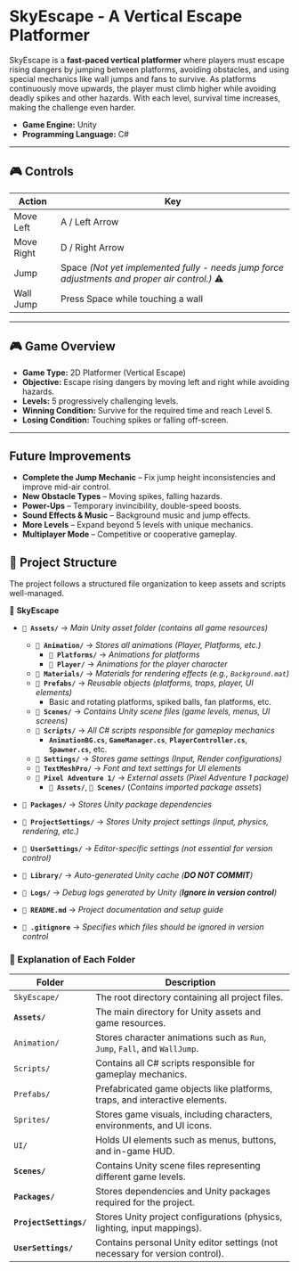 #  SkyEscape - A Vertical Escape Platformer  

SkyEscape is a **fast-paced vertical platformer** where players must escape rising dangers by jumping between platforms, avoiding obstacles, and using special mechanics like wall jumps and fans to survive. As platforms continuously move upwards, the player must climb higher while avoiding deadly spikes and other hazards. With each level, survival time increases, making the challenge even harder.

- **Game Engine:** Unity
- **Programming Language:** C#

---

## 🎮 **Controls**
| **Action**  | **Key**  |
|------------|---------|
| Move Left  | A / Left Arrow |
| Move Right | D / Right Arrow |
| Jump       | Space *(Not yet implemented fully - needs jump force adjustments and proper air control.)* ⚠️ |
| Wall Jump  | Press Space while touching a wall |



---

## 🎮 **Game Overview**
- **Game Type:** 2D Platformer (Vertical Escape)
- **Objective:** Escape rising dangers by moving left and right while avoiding hazards.
- **Levels:** 5 progressively challenging levels.
- **Winning Condition:** Survive for the required time and reach Level 5.
- **Losing Condition:** Touching spikes or falling off-screen.

---




##  **Future Improvements**
- **Complete the Jump Mechanic** – Fix jump height inconsistencies and improve mid-air control.
- **New Obstacle Types** – Moving spikes, falling hazards.
- **Power-Ups** – Temporary invincibility, double-speed boosts.
- **Sound Effects & Music** – Background music and jump effects.
- **More Levels** – Expand beyond 5 levels with unique mechanics.
- **Multiplayer Mode** – Competitive or cooperative gameplay.

## 📂 **Project Structure**
The project follows a structured file organization to keep assets and scripts well-managed.

 📁 **SkyEscape**
- **`📂 Assets/`** → *Main Unity asset folder (contains all game resources)*
  - **`📂 Animation/`** → *Stores all animations (Player, Platforms, etc.)*
    - **`📂 Platforms/`** → *Animations for platforms*
    - **`📂 Player/`** → *Animations for the player character*
  - **`📂 Materials/`** → *Materials for rendering effects (e.g., `Background.mat`)*
  - **`📂 Prefabs/`** → *Reusable objects (platforms, traps, player, UI elements)*
    - Basic and rotating platforms, spiked balls, fan platforms, etc.
  - **`📂 Scenes/`** → *Contains Unity scene files (game levels, menus, UI screens)*
  - **`📂 Scripts/`** → *All C# scripts responsible for gameplay mechanics*
    - **`AnimationBG.cs`**, **`GameManager.cs`**, **`PlayerController.cs`**, **`Spawner.cs`**, etc.
  - **`📂 Settings/`** → *Stores game settings (Input, Render configurations)*
  - **`📂 TextMeshPro/`** → *Font and text settings for UI elements*
  - **`📂 Pixel Adventure 1/`** → *External assets (Pixel Adventure 1 package)*
    - **`📂 Assets/`**, **`📂 Scenes/`** (*Contains imported package assets*)

- **`📂 Packages/`** → *Stores Unity package dependencies*
- **`📂 ProjectSettings/`** → *Stores Unity project settings (input, physics, rendering, etc.)*
- **`📂 UserSettings/`** → *Editor-specific settings (not essential for version control)*
- **`📂 Library/`** → *Auto-generated Unity cache (**DO NOT COMMIT**)*
- **`📂 Logs/`** → *Debug logs generated by Unity (**Ignore in version control**)*
- **`📄 README.md`** → *Project documentation and setup guide*
- **`📄 .gitignore`** → *Specifies which files should be ignored in version control*


### **📜 Explanation of Each Folder**
| **Folder**          | **Description** |
|---------------------|----------------|
| `SkyEscape/`       | The root directory containing all project files. |
| **`Assets/`**      | The main directory for Unity assets and game resources. |
| `Animation/`       | Stores character animations such as `Run`, `Jump`, `Fall`, and `WallJump`. |
| `Scripts/`         | Contains all C# scripts responsible for gameplay mechanics. |
| `Prefabs/`         | Prefabricated game objects like platforms, traps, and interactive elements. |
| `Sprites/`         | Stores game visuals, including characters, environments, and UI icons. |
| `UI/`              | Holds UI elements such as menus, buttons, and in-game HUD. |
| **`Scenes/`**      | Contains Unity scene files representing different game levels. |
| **`Packages/`**    | Stores dependencies and Unity packages required for the project. |
| **`ProjectSettings/`** | Stores Unity project configurations (physics, lighting, input mappings). |
| **`UserSettings/`** | Contains personal Unity editor settings (not necessary for version control). |
